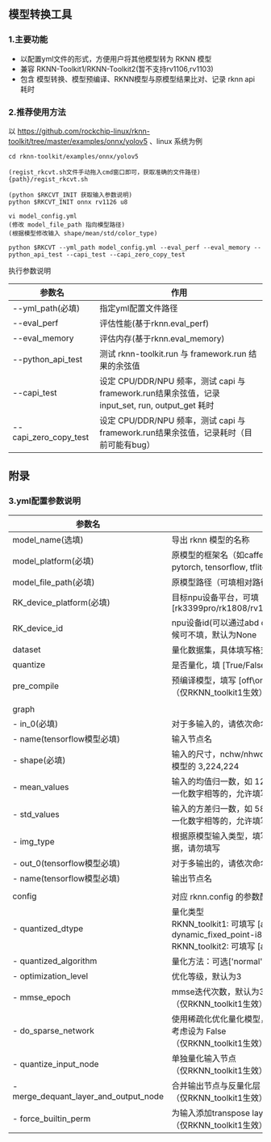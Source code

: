 ## 模型转换工具

### 1.主要功能

- 以配置yml文件的形式，方便用户将其他模型转为 RKNN 模型
- 兼容 RKNN-Toolkit1/RKNN-Toolkit2(暂不支持rv1106,rv1103)
- 包含 模型转换、模型预编译、RKNN模型与原模型结果比对、记录 rknn api 耗时



### 2.推荐使用方法

以 https://github.com/rockchip-linux/rknn-toolkit/tree/master/examples/onnx/yolov5 、linux 系统为例

```
cd rknn-toolkit/examples/onnx/yolov5

(regist_rkcvt.sh文件手动拖入cmd窗口即可，获取准确的文件路径)
{path}/regist_rkcvt.sh

(python $RKCVT_INIT	获取输入参数说明)
python $RKCVT_INIT onnx rv1126 u8

vi model_config.yml
(修改 model_file_path 指向模型路径)
(根据模型修改输入 shape/mean/std/color_type)

python $RKCVT --yml_path model_config.yml --eval_perf --eval_memory --python_api_test --capi_test --capi_zero_copy_test
```



执行参数说明

| 参数名                | 作用                                                         |
| --------------------- | ------------------------------------------------------------ |
| --yml_path(必填)      | 指定yml配置文件路径                                          |
| --eval_perf           | 评估性能(基于rknn.eval_perf)                                 |
| --eval_memory         | 评估内存(基于rknn.eval_memory)                               |
| --python_api_test     | 测试 rknn-toolkit.run 与 framework.run 结果的余弦值          |
| --capi_test           | 设定 CPU/DDR/NPU 频率，测试 capi 与 framework.run结果余弦值，记录 input_set, run, output_get 耗时 |
| --capi_zero_copy_test | 设定 CPU/DDR/NPU 频率，测试 capi 与 framework.run结果余弦值，记录耗时（目前可能有bug） |





## 附录

### 3.yml配置参数说明

| 参数名                                | 填写内容                                                     |
| ------------------------------------- | ------------------------------------------------------------ |
| model_name(选填)                      | 导出 rknn 模型的名称                                         |
| model_platform(必填)                  | 原模型的框架名（如caffe, darknet, keras, mxnet, onnx, pytorch, tensorflow, tflite） |
| model_file_path(必填)                 | 原模型路径（可填相对路径）                                   |
| RK_device_platform(必填)              | 目标npu设备平台，可填 [rk3399pro/rk1808/rv1109/rv1126/rk3566/rk3568/rk3588] |
| RK_device_id                          | npu设备id(可以通过abd devices获取)，仅连接单个npu设备的时候可不填，默认为None |
| dataset                               | 量化数据集，具体填写格式参考demo或user_guide手册。           |
| quantize                              | 是否量化，填 [True/False]                                    |
| pre_compile                           | 预编译模型，填写 [off\online] <br>（仅RKNN_toolkit1生效）    |
|                                       |                                                              |
| graph                                 |                                                              |
| - in_0(必填)                          | 对于多输入的，请依次命名为 in_0,in_1,...,in_n                |
| - name(tensorflow模型必填)            | 输入节点名                                                   |
| - shape(必填)                         | 输入的尺寸，nchw/nhwc的格式取决于原框架的形式，如pytorch模型的 3,224,224 |
| - mean_values                         | 输入的均值归一数，如 123.675,116.28,103.53。对于各通道归一化数字相等的，允许填写单值，如 0,0,0 => 0 |
| - std_values                          | 输入的方差归一数，如 58.395,58.295,58.391。对于各通道归一化数字相等的，允许填写单值，如 255,255,255 => 255 |
| - img_type                            | 根据原模型输入类型，填写 RGB 或者 BGR，如果是非图片的数据，请勿填写 |
| - out_0(tensorflow模型必填)           | 对于多输出的，请依次命名为 out_0,out_1,...,out_n             |
| - name(tensorflow模型必填)            | 输出节点名                                                   |
|                                       |                                                              |
| config                                | 对应 rknn.config 的参数配置                                  |
| - quantized_dtype                     | 量化类型<br>RKNN_toolkit1: 可填写 [asymmetric_affine-u8, dynamic_fixed_point-i8, dynamic_fixed_point-i16]<br>RKNN_toolkit2: 可填写 [asymmetric_quantized-8] |
| - quantized_algorithm                 | 量化方法：可选['normal', 'mmse']，默认为 normal              |
| - optimization_level                  | 优化等级，默认为3                                            |
| - mmse_epoch                          | mmse迭代次数，默认为3<br/>（仅RKNN_toolkit1生效）            |
| - do_sparse_network                   | 使用稀疏化优化量化模型，默认为True，如果量化模型掉精度，可考虑设为 False<br/>（仅RKNN_toolkit1生效） |
| - quantize_input_node                 | 单独量化输入节点<br/>（仅RKNN_toolkit1生效）                 |
| - merge_dequant_layer_and_output_node | 合并输出节点与反量化层<br/>（仅RKNN_toolkit1生效）           |
| - force_builtin_perm                  | 为输入添加transpose layer使 nhwc -> nchw<br/>（仅RKNN_toolkit1生效） |

